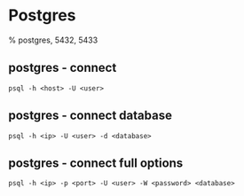 # Postgres

% postgres, 5432, 5433

## postgres - connect
```
psql -h <host> -U <user>
```

## postgres - connect database
```
psql -h <ip> -U <user> -d <database>
```

## postgres - connect full options
```
psql -h <ip> -p <port> -U <user> -W <password> <database>
```
